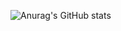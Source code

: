 ![Anurag's GitHub stats](https://github-readme-stats.vercel.app/api?nickferreti=anuraghazra&show_icons=true&theme=transparent)
